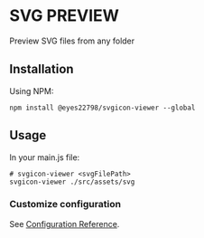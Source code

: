# SVG PREVIEW
Preview SVG files from any folder

## Installation
Using NPM:
```shell
npm install @eyes22798/svgicon-viewer --global
```

## Usage
In your main.js file:
```shell
# svgicon-viewer <svgFilePath>
svgicon-viewer ./src/assets/svg
```

### Customize configuration
See [Configuration Reference](https://cli.vuejs.org/config/).
